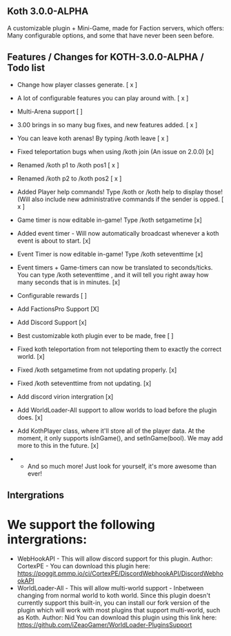 ## Koth 3.0.0-ALPHA

A customizable plugin + Mini-Game, made for Faction servers, which offers: Many configurable options, and some that have never been seen before.

## Features / Changes for KOTH-3.0.0-ALPHA / Todo list

- Change how player classes generate. [ x ]

- A lot of configurable features you can play around with. [ x ]

- Multi-Arena support [ ]

- 3.00 brings in so many bug fixes, and new features added. [ x ]

- You can leave koth arenas! By typing /koth leave [ x ]

- Fixed teleportation bugs when using /koth join (An issue on 2.0.0) [x]

- Renamed /koth p1 to /koth pos1 [ x ]

- Renamed /koth p2 to /koth pos2 [ x ]

- Added Player help commands! Type /koth or /koth help to display those! (Will also include new administrative commands if the sender is opped. [ x ]

- Game timer is now editable in-game! Type /koth setgametime <game-time-in-seconds> [x]

- Added event timer - Will now automatically broadcast whenever a koth event is about to start. [x]

- Event Timer is now editable in-game! Type /koth seteventtime <game-in-seconds> [x]

- Event timers + Game-timers can now be translated to seconds/ticks. You can type /koth seteventtime <game-in-seconds>, and it will tell you right away how many seconds that is in minutes. [x]

- Configurable rewards [ ]

- Add FactionsPro Support [X]

- Add Discord Support [x]

- Best customizable koth plugin ever to be made, free [ ]

- Fixed koth teleportation from not teleporting them to exactly the correct world. [x]

- Fixed /koth setgametime from not updating properly. [x]

- Fixed /koth seteventtime from not updating. [x]

- Add discord virion intergration [x]

- Add WorldLoader-All support to allow worlds to load before the plugin does. [x]

- Add KothPlayer class, where it'll store all of the player data. At the moment, it only supports isInGame(), and setInGame(bool). We may add more to this in the future. [x]

- + And so much more! Just look for yourself, it's more awesome than ever!


## Intergrations
# We support the following intergrations:
- WebHookAPI - This will allow discord support for this plugin. Author: CortexPE - You can download this plugin here: https://poggit.pmmp.io/ci/CortexPE/DiscordWebhookAPI/DiscordWebhookAPI
- WorldLoader-All - This will allow multi-world support - Inbetween changing from normal world to koth world. Since this plugin doesn't currently support this built-in, you can install our fork version of the plugin which will work with most plugins that support multi-world, such as Koth.
Author: Nid
You can download this plugin using this link here: https://github.com/iZeaoGamer/WorldLoader-PluginsSupport

